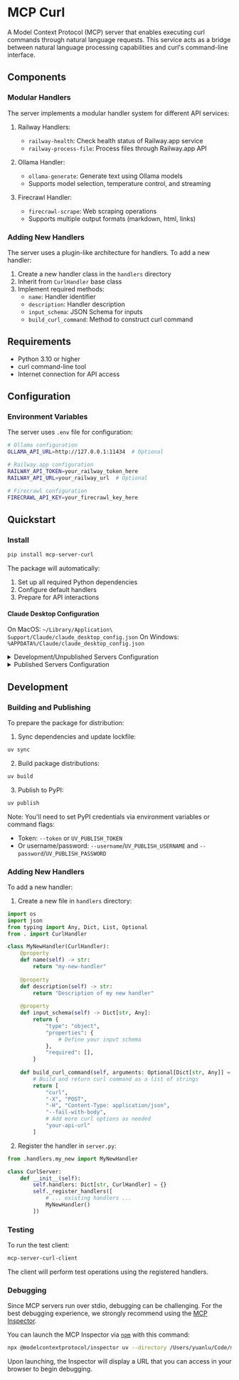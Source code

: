 # MCP Curl

A Model Context Protocol (MCP) server that enables executing curl commands through natural language requests. This service acts as a bridge between natural language processing capabilities and curl's command-line interface.

## Components

### Modular Handlers

The server implements a modular handler system for different API services:

1. Railway Handlers:
   - `railway-health`: Check health status of Railway.app service
   - `railway-process-file`: Process files through Railway.app API

2. Ollama Handler:
   - `ollama-generate`: Generate text using Ollama models
   - Supports model selection, temperature control, and streaming

3. Firecrawl Handler:
   - `firecrawl-scrape`: Web scraping operations
   - Supports multiple output formats (markdown, html, links)

### Adding New Handlers

The server uses a plugin-like architecture for handlers. To add a new handler:

1. Create a new handler class in the `handlers` directory
2. Inherit from `CurlHandler` base class
3. Implement required methods:
   - `name`: Handler identifier
   - `description`: Handler description
   - `input_schema`: JSON Schema for inputs
   - `build_curl_command`: Method to construct curl command

## Requirements

- Python 3.10 or higher
- curl command-line tool
- Internet connection for API access

## Configuration

### Environment Variables

The server uses `.env` file for configuration:
```bash
# Ollama configuration
OLLAMA_API_URL=http://127.0.0.1:11434  # Optional

# Railway.app configuration
RAILWAY_API_TOKEN=your_railway_token_here
RAILWAY_API_URL=your_railway_url  # Optional

# Firecrawl configuration
FIRECRAWL_API_KEY=your_firecrawl_key_here
```

## Quickstart

### Install

```bash
pip install mcp-server-curl
```

The package will automatically:
1. Set up all required Python dependencies
2. Configure default handlers
3. Prepare for API interactions

#### Claude Desktop Configuration

On MacOS: `~/Library/Application\ Support/Claude/claude_desktop_config.json`
On Windows: `%APPDATA%/Claude/claude_desktop_config.json`

<details>
  <summary>Development/Unpublished Servers Configuration</summary>
  ```json
  "mcpServers": {
    "mcp-server-curl": {
      "command": "uv",
      "args": [
        "--directory",
        "/Users/yuanlu/Code/mcp/mcp-server-curl",
        "run",
        "mcp-server-curl"
      ]
    }
  }
  ```
</details>

<details>
  <summary>Published Servers Configuration</summary>
  ```json
  "mcpServers": {
    "mcp-server-curl": {
      "command": "uvx",
      "args": [
        "mcp-server-curl"
      ]
    }
  }
  ```
</details>

## Development

### Building and Publishing

To prepare the package for distribution:

1. Sync dependencies and update lockfile:
```bash
uv sync
```

2. Build package distributions:
```bash
uv build
```

3. Publish to PyPI:
```bash
uv publish
```

Note: You'll need to set PyPI credentials via environment variables or command flags:
- Token: `--token` or `UV_PUBLISH_TOKEN`
- Or username/password: `--username`/`UV_PUBLISH_USERNAME` and `--password`/`UV_PUBLISH_PASSWORD`

### Adding New Handlers

To add a new handler:

1. Create a new file in `handlers` directory:
```python
import os
import json
from typing import Any, Dict, List, Optional
from . import CurlHandler

class MyNewHandler(CurlHandler):
    @property
    def name(self) -> str:
        return "my-new-handler"
    
    @property
    def description(self) -> str:
        return "Description of my new handler"
    
    @property
    def input_schema(self) -> Dict[str, Any]:
        return {
            "type": "object",
            "properties": {
                # Define your input schema
            },
            "required": [],
        }
    
    def build_curl_command(self, arguments: Optional[Dict[str, Any]] = None) -> List[str]:
        # Build and return curl command as a list of strings
        return [
            "curl",
            "-X", "POST",
            "-H", "Content-Type: application/json",
            "--fail-with-body",
            # Add more curl options as needed
            "your-api-url"
        ]
```

2. Register the handler in `server.py`:
```python
from .handlers.my_new import MyNewHandler

class CurlServer:
    def __init__(self):
        self.handlers: Dict[str, CurlHandler] = {}
        self._register_handlers([
            # ... existing handlers ...
            MyNewHandler()
        ])
```

### Testing

To run the test client:
```bash
mcp-server-curl-client
```

The client will perform test operations using the registered handlers.

### Debugging

Since MCP servers run over stdio, debugging can be challenging. For the best debugging
experience, we strongly recommend using the [MCP Inspector](https://github.com/modelcontextprotocol/inspector).

You can launch the MCP Inspector via [`npm`](https://docs.npmjs.com/downloading-and-installing-node-js-and-npm) with this command:

```bash
npx @modelcontextprotocol/inspector uv --directory /Users/yuanlu/Code/mcp/mcp-server-curl run mcp-server-curl
```

Upon launching, the Inspector will display a URL that you can access in your browser to begin debugging.
